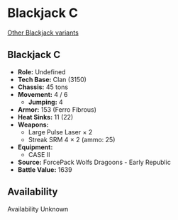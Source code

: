 # Blackjack C 

[Other Blackjack variants](../blackjack.md) 

## Blackjack C 

- **Role:** Undefined 
- **Tech Base:** Clan (3150) 
- **Chassis:** 45 tons 
- **Movement:** 4 / 6 
  - **Jumping:** 4 
- **Armor:** 153 (Ferro Fibrous) 
- **Heat Sinks:** 11 (22) 
- **Weapons:** 
  - Large Pulse Laser × 2 
  - Streak SRM 4 × 2 (ammo: 25) 
- **Equipment:** 
  - CASE II 
- **Source:** ForcePack Wolfs Dragoons - Early Republic 
- **Battle Value:** 1639 

## Availability 

Availability Unknown 

